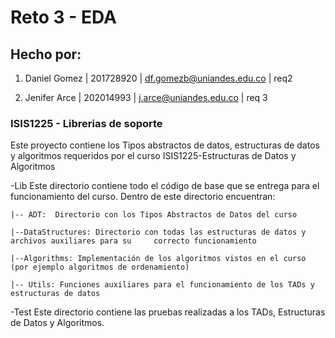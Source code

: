 # Reto 3 - EDA

## Hecho por:
1. Daniel Gomez | 201728920 | df.gomezb@uniandes.edu.co | req2

2. Jenifer Arce | 202014993 | j.arce@uniandes.edu.co | req 3



### ISIS1225 - Librerias de soporte


Este proyecto contiene los Tipos abstractos de datos, estructuras de datos y algoritmos requeridos por el curso ISIS1225-Estructuras de Datos y Algoritmos

-Lib
Este directorio contiene todo el código de base que se entrega para el funcionamiento del curso.  Dentro de este directorio encuentran:
    
    |-- ADT:  Directorio con los Tipos Abstractos de Datos del curso

    |--DataStructures: Directorio con todas las estructuras de datos y archivos auxiliares para su     correcto funcionamiento

    |--Algorithms: Implementación de los algoritmos vistos en el curso (por ejemplo algoritmos de ordenamiento)

    |-- Utils: Funciones auxiliares para el funcionamiento de los TADs y estructuras de datos

-Test
Este directorio contiene las pruebas realizadas a los TADs, Estructuras de Datos y Algoritmos.

